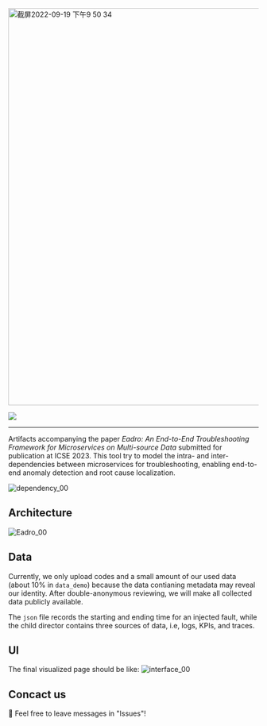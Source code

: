 <img width="800" alt="截屏2022-09-19 下午9 50 34" src="https://user-images.githubusercontent.com/112700133/191033061-ea4a1671-26c7-4d52-b3ed-3495a2ae0292.png">

![](https://img.shields.io/badge/version-0.1-green.svg) 

****
Artifacts accompanying the paper *Eadro: An End-to-End Troubleshooting Framework for Microservices on Multi-source Data* submitted for publication at ICSE 2023. This tool try to model the intra- and inter-dependencies between microservices for troubleshooting, enabling end-to-end anomaly detection and root cause localization.

![dependency_00](https://user-images.githubusercontent.com/112700133/191036446-d4cf8d07-bd4e-4452-a3e2-f7d4e9da0624.png)

## Architecture
![Eadro_00](https://user-images.githubusercontent.com/112700133/191034412-a6999252-b37a-4302-86ca-b1c020d04319.png)

## Data
Currently, we only upload codes and a small amount of our used data (about 10% in `data_demo`) because the data contianing metadata may reveal our identity. After double-anonymous reviewing, we will make all collected data publicly available.

The `json` file records the starting and ending time for an injected fault, while the child director contains three sources of data, i.e, logs, KPIs, and traces.

## UI
The final visualized page should be like:
![interface_00](https://user-images.githubusercontent.com/112700133/191035850-efc5b72b-47cd-47ff-ac23-e065a8af7857.png)

## Concact us
🍺 Feel free to leave messages in "Issues"! 
